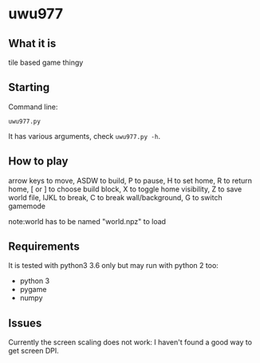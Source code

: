 # uwu977

## What it is

tile based game thingy

## Starting

Command line:

`uwu977.py`

It has various arguments, check `uwu977.py -h`.


## How to play
arrow keys to move, ASDW to build, P to pause, H to set home, R to return home,
 [ or ] to choose build block, X to toggle home visibility, Z to save world file,
 IJKL to break, C to break wall/background, G to switch gamemode

note:world has to be named "world.npz" to load


## Requirements

It is tested with python3 3.6 only but may run with python 2 too:

* python 3
* pygame
* numpy

## Issues

Currently the screen scaling does not work: I haven't found a good way
to get screen DPI.
